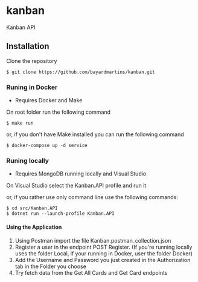 # kanban
Kanban API

## Installation

Clone the repository
```
$ git clone https://github.com/bayardmartins/kanban.git
```

### Runing in Docker

- Requires Docker and Make

On root folder run the following command 

```
$ make run
```

or, if you don't have Make installed you can run the following command


```
$ docker-compose up -d service
```



### Runing locally

- Requires MongoDB running locally and Visual Studio

On Visual Studio select the Kanban.API profile and run it

or, if you rather use only command line use the following commands:

```
$ cd src/Kanban.API
$ dotnet run --launch-profile Kanban.API
```

#### Using the Application

1. Using Postman import the file Kanban.postman_collection.json
2. Register a user in the endpoint POST Register. 
(If you're running locally uses the folder Local, if your running in Docker, user the folder Docker)
3. Add the Username and Password you just created in the Authorization tab in the Folder you choose
4. Try fetch data from the Get All Cards and Get Card endpoints